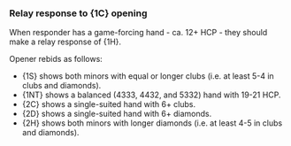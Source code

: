 ### <a name="Relay_response_to_1C_opening"> Relay response to {1C} opening

When responder has a game-forcing hand - ca. 12+ HCP - they should make a relay response of {1H}.

Opener rebids as follows:

- {1S} shows both minors with equal or longer clubs (i.e. at least 5-4 in clubs and diamonds).
- {1NT} shows a balanced (4333, 4432, and 5332) hand with 19-21 HCP.
- {2C} shows a single-suited hand with 6+ clubs.
- {2D} shows a single-suited hand with 6+ diamonds.
- {2H} shows both minors with longer diamonds (i.e. at least 4-5 in clubs and diamonds).
